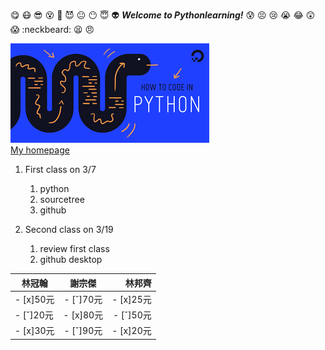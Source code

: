 :yum:
:mask:
:sunglasses:
:dizzy_face:
:imp:
:smiling_imp:
:neutral_face:
:no_mouth:
:innocent:
:alien:
***Welcome to Pythonlearning!***
:cold_sweat:
:persevere:
:cry:
:sob:
:joy:
:astonished:
:scream:
:neckbeard:
:tired_face:
:angry:

![Pythonlearning](snake.png)\
[My homepage]( https://b97390022.github.io/Pythonlearning/)


1. First class on 3/7
     1. python
     2. sourcetree
     3. github
   
2. Second class on 3/19
     1. review first class
     2. github desktop
     
| 林冠翰 | 謝宗傑 | 林邦齊 |
|-------|:-----:|------:|
| - [x]50元   |  - [ˇ]70元  |  - [x]25元 |
| - [ˇ]20元   |  - [x]80元  |  - [ˇ]50元 |
| - [x]30元   |  - [ˇ]90元  |  - [x]20元 |

